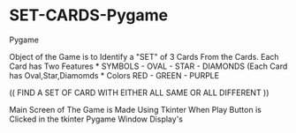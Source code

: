 # SET-CARDS-Pygame
Pygame

Object of the Game is to Identify a "SET" of 3 Cards From the Cards.
Each Card has Two Features 
      * SYMBOLS - OVAL - STAR - DIAMONDS
      (Each Card has Oval,Star,Diamomds
      * Colors RED - GREEN -  PURPLE
      
((  FIND A SET OF CARD WITH EITHER ALL SAME OR ALL DIFFERENT  ))

Main Screen of The Game is Made Using Tkinter
When Play Button is Clicked in the tkinter Pygame Window Display's
